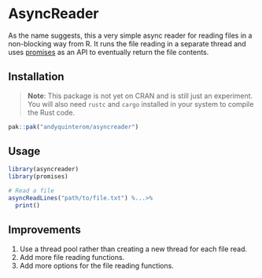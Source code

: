 # AsyncReader

As the name suggests, this a very simple async reader for reading files in a non-blocking
way from R. It runs the file reading in a separate thread and uses [promises](https://rstudio.github.io/promises/index.html)
as an API to eventually return the file contents.

## Installation


> **Note**: This package is not yet on CRAN and is still just an experiment.
> You will also need `rustc` and `cargo` installed in your system to compile the
> Rust code.

```r
pak::pak("andyquinterom/asyncreader")
```

## Usage

```r
library(asyncreader)
library(promises)

# Read a file
asyncReadLines("path/to/file.txt") %...>%
  print()
```

## Improvements

1. Use a thread pool rather than creating a new thread for each file read.
2. Add more file reading functions.
3. Add more options for the file reading functions.

